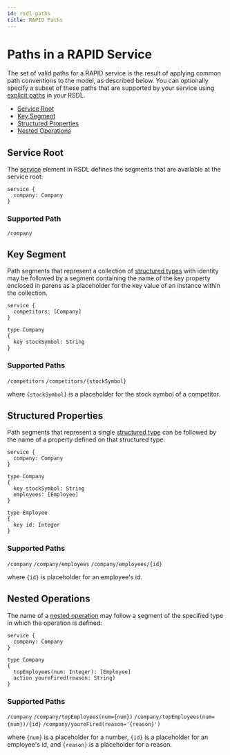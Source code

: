 ```yaml
---
id: rsdl-paths
title: RAPID Paths
---
```


# Paths in a RAPID Service

The set of valid paths for a RAPID service is the result of applying common path conventions to the model, as described below. You can optionally specify a subset of these paths that are supported by your service using [explicit paths](rapid-rsdl-intro.md#explicit-paths) in your RSDL.

- [Service Root](#service-root)
- [Key Segment](#key-segment)
- [Structured Properties](#structured-properties)
- [Nested Operations](#nested-operations)

## Service Root

The [service](./rapid-rsdl-intro.md#defining-a-service) element in RSDL defines the segments that are available at the service root:

```rsdl
service {
  company: Company
}
```

### Supported Path

`/company`

## Key Segment

Path segments that represent a collection of [structured types](rapid-rsdl-intro.md#defining-a-structured-type) with identity may be followed by a segment containing the name of the key property enclosed in parens as a placeholder for the key value of an instance within the collection.

```rsdl
service {
  competitors: [Company]
}

type Company
{
  key stockSymbol: String
}
```

### Supported Paths

`/competitors`
`/competitors/{stockSymbol}`

where `{stockSymbol}` is a placeholder for the stock symbol of a competitor.

## Structured Properties

Path segments that represent a single [structured type](rapid-rsdl-intro.md#defining-a-structured-type) can be followed by the name of a property defined on that structured type:

```rsdl
service {
  company: Company
}

type Company
{
  key stockSymbol: String
  employees: [Employee]
}

type Employee
{
  key id: Integer
}
```

### Supported Paths

`/company`
`/company/employees`
`/company/employees/{id}`

where `{id}` is placeholder for an employee's id.

## Nested Operations

The name of a [nested operation](rapid-rsdl-intro.md#defining-methods) may follow a segment of the specified type in which the operation is defined:

```rsdl
service {
  company: Company
}

type Company
{
  topEmployees(num: Integer): [Employee]
  action youreFired(reason: String)
}
```

### Supported Paths

`/company`
`/company/topEmployees(num={num})`
`/company/topEmployees(num={num})/{id}`
`/company/youreFired(reason='{reason}')`

where `{num}` is a placeholder for a number, `{id}` is a placeholder for an employee's id, and `{reason}` is a placeholder for a reason.
